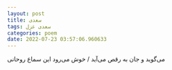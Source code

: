 ```yaml
---
layout: post
title: سعدی
tags: سعدی غزل
categories: poem
date: 2022-07-23 03:57:06.960633
---
```


می‌گوید و جان به رقص می‌آید / خوش می‌رود این سماع روحانی